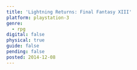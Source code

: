 ```yaml
---
title: 'Lightning Returns: Final Fantasy XIII'
platform: playstation-3
genre:
  - rpg
digital: false
physical: true
guide: false
pending: false
posted: 2014-12-08
---
```

